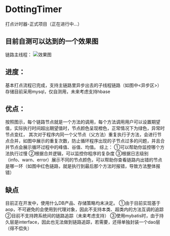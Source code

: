 # DottingTimer
打点计时器-正式项目（正在进行中...）

## 目前自测可以达到的一个效果图
链路主线程：
![效果图](https://github.com/sunqinwen/DottingTimer/blob/master/ui/src/main/resources/static/test/images/index_01.png)

## 进度：
基本打点流程已完成，支持主链路里异步出去的子线程链路（如图中<异步区>）
存储目前采用mysql，仅自测用，未来考虑支持hbase

## 优点：
按照图示，每个链路节点就是一个方法的调用，每个方法调用用户可以设置期望值，实际执行时间超出期望值时，节点颜色呈现橙色，正常情况下为绿色，异常时节点变红，
其次对于程序内同一个父节点（父方法）重复执行子方法，会进行节点合并，如图中展示的重复次数，防止循环程序出现的子节点过多的问题，并且合并节点会展示循环过程中的峰值、谷值、均值。
综上：
①可以帮助你监控哪个方法执行过慢
②根据合并逻辑，可以监控你程序的复杂度
③根据日志级别（info、warn、error）展示不同的节点颜色，可以帮助你查看链路内出错的节点是哪一环（如图中红色链路，就是执行到最后那个方法时报错，导致方法整体报错）

## 缺点
目前正在开发中，使用什么DB产品、存储策略均未决定。
①由于目前实现基于aop，不可避免的会使用到代理对象，因此不支持本类、超类内的方法互调的追踪
②目前不支持跨系统间的链路追踪（未来考虑支持）
③使用mybatis时，由于持久层是interface，因此也无法做到链路追踪，若需要，还得单独封装一个dao层（得不偿失）

